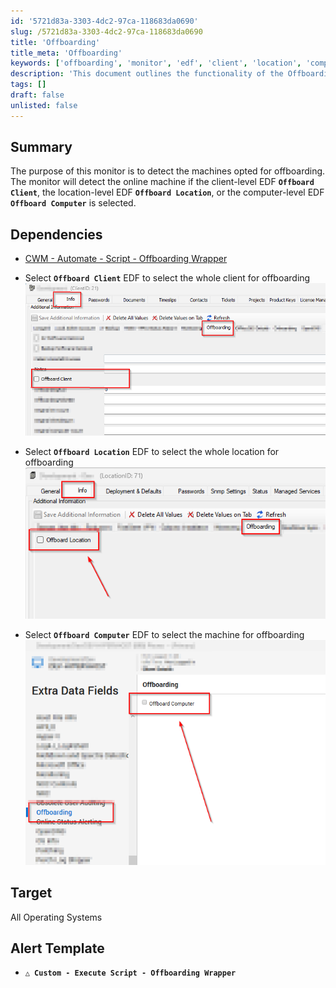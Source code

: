 ```yaml
---
id: '5721d83a-3303-4dc2-97ca-118683da0690'
slug: /5721d83a-3303-4dc2-97ca-118683da0690
title: 'Offboarding'
title_meta: 'Offboarding'
keywords: ['offboarding', 'monitor', 'edf', 'client', 'location', 'computer']
description: 'This document outlines the functionality of the Offboarding Monitor, which detects machines opted for offboarding based on selected client, location, or computer level EDFs. It includes dependencies and alert templates for effective monitoring.'
tags: []
draft: false
unlisted: false
---
```


## Summary

The purpose of this monitor is to detect the machines opted for offboarding. The monitor will detect the online machine if the client-level EDF **`Offboard Client`**, the location-level EDF **`Offboard Location`**, or the computer-level EDF **`Offboard Computer`** is selected.

## Dependencies

- [CWM - Automate - Script - Offboarding Wrapper](/docs/1fef1360-cfd3-4a3f-8444-207c09fb5a78)

- Select **`Offboard Client`** EDF to select the whole client for offboarding  
  ![](../../../static/img/Offboarding/image_1.png)

- Select **`Offboard Location`** EDF to select the whole location for offboarding  
  ![](../../../static/img/Offboarding/image_2.png)

- Select **`Offboard Computer`** EDF to select the machine for offboarding  
  ![](../../../static/img/Offboarding/image_3.png)

## Target

All Operating Systems

## Alert Template

- **`△ Custom - Execute Script - Offboarding Wrapper`**


